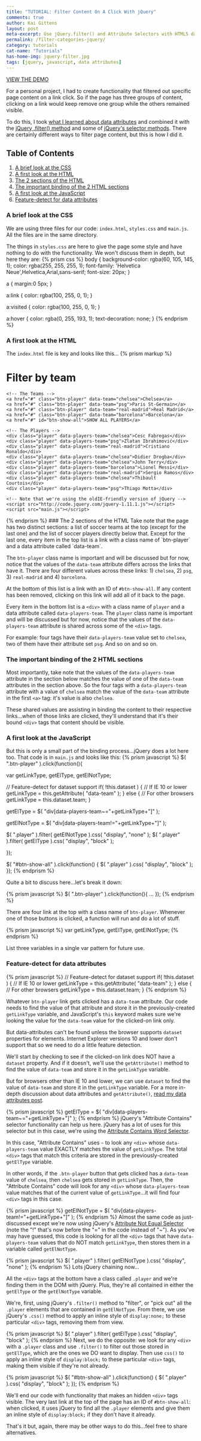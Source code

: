 ```yaml
---
title: "TUTORIAL: Filter Content On A Click With jQuery"
comments: true
author: Kai Gittens
layout: post
meta-excerpt: Use jQuery.filter() and Attribute Selectors with HTML5 data attributes to filter out categorized content on a click. Includes code demo.
permalink: /filter-categories-jquery/
category: tutorials
cat-name: "Tutorials"
has-home-img: jquery-filter.jpg
tags: [jquery, javascript, data attributes]
---
```

<a href="http://codepen.io/kaidez/pen/azmRXm" class="demoLink" target="blank">VIEW THE DEMO</a>

For a personal project, I had to create functionality that filtered out specific page content on a link click. So if the page has three groups of content, clicking on a link would keep remove one group while the others remained visible.

To do this, I took [what I learned about data attributes](/load-data-attributes-mouseclicks/ "Read kaidez's blog post on loading in page content with data attributes") and combined it with the [jQuery .filter() method](http://api.jquery.com/filter/ "Read about the jQuery filter method") and some of [jQuery's selector methods](http://api.jquery.com/category/selectors/ "Read about the jQuery's selector methods"). There are certainly different ways to filter page content, but this is how I did it.

## Table of Contents
1. [A brief look at the CSS](#brief-look-css)
2. [A first look at the HTML](#html-first-look)
3. [The 2 sections of the HTML](#2-html-sections)
4. [The important binding of the 2 HTML sections](#html-section-binding)
5. [A first look at the JavaScript](#javascript-first-look)
6. [Feature-detect for data attributes](#feature-detect-data-attributes)
<a name="brief-look-css"></a>
### A brief look at the CSS
We are using three files for our code: `index.html`, `styles.css` and `main.js`.  All the files are in the same directory.

The things in `styles.css` are here to give the page some style and have  nothing to do with the functionality. We won't discuss them in depth, but here they are:
{% prism css %}
body {
  background-color: rgba(60, 105, 145, 1);
  color: rgba(255, 255, 255, 1);
  font-family: 'Helvetica Neue',Helvetica,Arial,sans-serif;
  font-size: 20px;
}

a {
  margin:0 5px;
}

a:link {
  color: rgba(100, 255, 0, 1);
}

a:visited {
  color: rgba(100, 255, 0, 1);
}

a:hover {
  color: rgba(0, 255, 193, 1);
  text-decoration: none;
}
{% endprism %}
<a name="html-first-look"></a>
### A first look at the HTML
The `index.html` file is key and looks like this...
{% prism markup %}
<!DOCTYPE html>
<html lang="en">
  <head>
    <meta charset="UTF-8">
    <title>Filter Content On A Click With jQuery</title>
    <link rel="stylesheet" href="styles.css" media="all" />
  </head>
  <body>
    <h1>Filter by team</h1>

    <!-- The Teams -->
    <a href="#" class="btn-player" data-team="chelsea">Chelsea</a>
    <a href="#" class="btn-player" data-team="psg">Paris St-Germain</a>
    <a href="#" class="btn-player" data-team="real-madrid">Real Madrid</a>
    <a href="#" class="btn-player" data-team="barcelona">Barcelona</a>
    <a href="#" id="btn-show-all">SHOW ALL PLAYERS</a>

    <!-- The Players -->
    <div class="player" data-players-team="chelsea">Cesc Fabregas</div>
    <div class="player" data-players-team="psg">Zlatan Ibrahimović</div>
    <div class="player" data-players-team="real-madrid">Cristiano Ronaldo</div>
    <div class="player" data-players-team="chelsea">Didier Drogba</div>
    <div class="player" data-players-team="chelsea">John Terry</div>
    <div class="player" data-players-team="barcelona">Lionel Messi</div>
    <div class="player" data-players-team="real-madrid">Sergio Ramos</div>
    <div class="player" data-players-team="chelsea">Thibault Courtois</div>
    <div class="player" data-players-team="psg">Thiago Motta</div>

    <!-- Note that we're using the oldIE-friendly version of jQuery -->
    <script src="http://code.jquery.com/jquery-1.11.1.js"></script>
    <script src="main.js"></script>
  </body>
</html>
{% endprism %}
<a name="2-html-sections"></a>
### The 2 sections of the HTML
Take note that the page has two distinct sections: a list of soccer teams at the top (except for the last one) and the list of soccer players directly below that. Except for the last one, every item in the top list is a link with a class name of `btn-player` and a data attribute called `data-team`.

The `btn-player` class name is important and will be discussed but for now, notice that the values of the `data-team` attribute differs across the links that have it. There are four different values across these links: 1) `chelsea`, 2) `psg`, 3) `real-madrid` and 4) `barcelona`.

At the bottom of this list is a link with an ID of `#btn-show-all`. If any content has been removed, clicking on this link will add all of it back to the page.  

Every item in the bottom list is a `<div>` with a class name of `player` and a data attribute called `data-players-team`. The `player` class name is important and will be discussed but for now, notice that the values of the `data-players-team` attribute is shared across some of the `<div>` tags.

For example: four tags have their `data-players-team` value set to `chelsea`, two of them have their attribute set `psg`. And so on and so on.
<a name="html-section-binding"></a>
### The important binding of the 2 HTML sections
Most importantly, take note that the values of the `data-players-team`  attribute in the section below matches the value of one of the `data-team` attributes in the section above. So the four tags with a `data-players-team` attribute with a value of `chelsea` match the value of the `data-team` attribute in the first `<a>` tag: it's value is also `chelsea`.

These shared values are assisting in binding the content to their respective links...when of those links are clicked, they'll understand that it's their bound `<div>` tags that content should be visible.
<a name="javascript-first-look"></a>
### A first look at the JavaScript
But this is only a small part of the binding process...jQuery does a lot here too.  That code is in `main.js` and looks like this:
{% prism javascript %}
$( ".btn-player" ).click(function(){

  var getLinkType, getElType, getElNotType;

  // Feature-detect for dataset support
  if( !this.dataset ) { // If IE 10 or lower
    getLinkType = this.getAttribute( "data-team" );
   } else { // For other browsers
     getLinkType = this.dataset.team;
   }

  getElType = $( "div[data-players-team~="+getLinkType+"]" );

  getElNotType = $( "div[data-players-team!="+getLinkType+"]" );

   $( ".player" ).filter( getElNotType ).css( "display", "none" );
   $( ".player" ).filter( getElType ).css( "display", "block" );

});

$( "#btn-show-all" ).click(function() {
  $( ".player" ).css( "display", "block" );
});
{% endprism %}

Quite a bit to discuss here...let's break it down:

{% prism javascript %}
$( ".btn-player" ).click(function(){
  ...
});
{% endprism %}

There are four link at the top with a class name of `btn-player`. Whenever one of those buttons is clicked, a function will run and do a lot of stuff.

{% prism javascript %}
var getLinkType, getElType, getElNotType;
{% endprism %}

List three variables in a single var pattern for future use.
<a name="feature-detect-data-attributes"></a>
### Feature-detect for data attributes
{% prism javascript %}
// Feature-detect for dataset support
if( !this.dataset ) { // If IE 10 or lower
  getLinkType = this.getAttribute( "data-team" );
} else { // For other browsers
  getLinkType = this.dataset.team;
}
{% endprism %}

Whatever `btn-player` link gets clicked has a `data-team` attribute. Our code needs to find the value of that attribute and store it in the previously-created `getLinkType` variable, and JavaScript's `this` keyword makes sure we're looking the value for the `data-team` value for the clicked-on link only.

But data-attributes can't be found unless the browser supports `dataset` properties for elements. Internet Explorer versions 10 and lower don't support that so we need to do a little feature detection.

We'll start by checking to see if the clicked-on link does NOT have a `dataset` property. And if it doesn't, we'll use the `getAttribute()` method to find the value of `data-team` and store it in the `getLinkType` variable.

But for browsers other than IE 10 and lower, we can use `dataset` to find the value of `data-team` and store it in the `getLinkType` variable. For a more in-depth discussion about data attributes and `getAttribute()`, [read my data attributes post](/load-data-attributes-mouseclicks/ "Read kaidez's blog post on loading in page content with data attributes").

{% prism javascript %}
getElType = $( "div[data-players-team~="+getLinkType+"]" );
{% endprism %}
jQuery's "Attribute Contains" selector functionality can help us here. jQuery has a lot of uses for this selector but in this case, we're using the [Attribute Contains Word Selector](http://api.jquery.com/attribute-contains-word-selector/).

In this case, "Attribute Contains" uses `~` to look any `<div>` whose `data-players-team` value EXACTLY matches the value of `getLinkType`. The total `<div>` tags that match this criteria are stored in the previously-created `getElType` variable.

In other words, if the `.btn-player` button that gets clicked has a `data-team` value of `chelsea`, then `chelsea` gets stored in `getLinkType`. Then, the "Attribute Contains" code will look for any `<div>` whose `data-players-team` value matches that of the current value of `getLinkType`...it will find four `<div>` tags in this case.

{% prism javascript %}
getElNotType = $( "div[data-players-team!="+getLinkType+"]" );
{% endprism %}
Almost the same code as just-discussed except we're now using jQuery's [Attribute Not Equal Selector](http://api.jquery.com/attribute-not-equal-selector/) (note the "!" that's now before the "=" in the code instead of "~"). As you've may have guessed, this code is looking for all the `<div>` tags that have `data-players-team` values that do NOT match `getLinkType`, then stores them in a variable called `getElNotType`.

{% prism javascript %}
$( ".player" ).filter( getElNotType ).css( "display", "none" );
{% endprism %}
Lots jQuery chaining now...

All the `<div>` tags at the bottom have a class called `.player` and we're finding them in the DOM with jQuery. Plus, they're all contained in either the `getElType` or the `getElNotType` variable.

We're, first, using jQuery's `.filter()` method to "filter", or "pick out" all the `.player` elements that are contained in `getElNotType`. From there, we use jQuery's `.css()` method to apply an inline style of `display:none;` to these particular `<div>` tags, removing them from view.

{% prism javascript %}
$( ".player" ).filter( getElType ).css( "display", "block" );
{% endprism %}
Next, we do the opposite: we look for any `<div>` with a `.player` class and use `.filter()` to filter out those stored in `getElType`, which are the ones we DO want to display. Then use `css()` to apply an inline style of `display:block;` to these particular `<div>` tags, making them visible if they're not already.

{% prism javascript %}
$( "#btn-show-all" ).click(function() {
  $( ".player" ).css( "display", "block" );
});
{% endprism %}

We'll end our code with functionality that makes an hidden `<div>` tags visible. The very last link at the top of the page has an ID of `#btn-show-all`: when clicked, it uses jQuery to find all the `.player` elements and give them an inline style of `display:block;` if they don't have it already.

That's it but, again, there may be other ways to do this...feel free to share alternatives.
